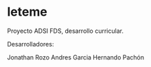# leteme
Proyecto ADSI FDS, desarrollo curricular.

Desarrolladores:

Jonathan Rozo
Andres Garcia
Hernando Pachón
